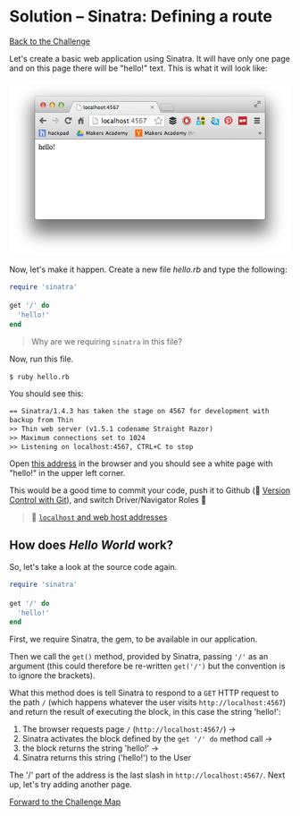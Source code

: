 # Solution – Sinatra: Defining a route

[Back to the Challenge](../03_sinatra_defining_a_route.md)

Let's create a basic web application using Sinatra. It will have only one page and on this page there will be "hello!" text. This is what it will look like:

![What we're making](../images/first_sinatra_route.png)

Now, let's make it happen. Create a new file _hello.rb_ and type the following:

````ruby
require 'sinatra'

get '/' do
  'hello!'
end
````
> Why are we requiring `sinatra` in this file?

Now, run this file.

`$ ruby hello.rb`

You should see this:

```
== Sinatra/1.4.3 has taken the stage on 4567 for development with backup from Thin
>> Thin web server (v1.5.1 codename Straight Razor)
>> Maximum connections set to 1024
>> Listening on localhost:4567, CTRL+C to stop
```

Open [this address](http://localhost:4567) in the browser and you should see a white page with "hello!" in the upper left corner.

This would be a good time to commit your code, push it to Github (:pill: [Version Control with Git](git.md)), and switch Driver/Navigator Roles&nbsp;:twisted_rightwards_arrows:

> :pill: [`localhost` and web host addresses](localhost_web_addresses.md)

## How does _Hello World_ work?

So, let's take a look at the source code again.

````ruby
require 'sinatra'

get '/' do
  'hello!'
end
````

First, we require Sinatra, the gem, to be available in our application.

Then we call the `get()` method, provided by Sinatra, passing `'/'` as an argument (this could therefore be re-written `get('/')` but the convention is to ignore the brackets).

What this method does is tell Sinatra to respond to a `GET` HTTP request to the path `/` (which happens whatever the user visits `http://localhost:4567`) and return the result of executing the block, in this case the string 'hello!':

1. The browser requests page `/` (`http://localhost:4567/`) ->
2. Sinatra activates the block defined by the `get '/' do` method call ->
3. the block returns the string 'hello!' ->
4. Sinatra returns this string ('hello!') to the  User

The '/' part of the address is the last slash in `http://localhost:4567/`. Next up, let's try adding another page.

[Forward to the Challenge Map](../00_challenge_map.md)